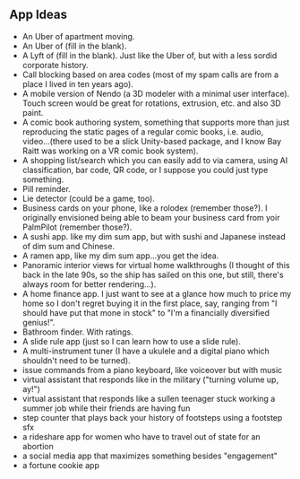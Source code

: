 ## App Ideas

- An Uber of apartment moving.
- An Uber of (fill in the blank).
- A Lyft of (fill in the blank). Just like the Uber of, but with a less sordid corporate history.
- Call blocking based on area codes (most of my spam calls are from a place I lived in ten years ago).
- A mobile version of Nendo (a 3D modeler with a minimal user interface). Touch screen would be great for rotations, extrusion, etc. and also 3D paint.
- A comic book authoring system, something that supports more than just reproducing the static pages of a regular comic books, i.e. audio, video...(there used to be a slick Unity-based package, and I know Bay Raitt was working on a VR comic book system).
- A shopping list/search which you can easily add to via camera, using AI classification, bar code, QR code, or I suppose you could just type something.
- Pill reminder.
- Lie detector (could be a game, too).
- Business cards on your phone, like a rolodex (remember those?). I originally envisioned being able to beam your business card from yoir PalmPilot (remember those?).
- A sushi app. like my dim sum app, but with sushi and Japanese instead of dim sum and Chinese.
- A ramen app, like my dim sum app...you get the idea.
- Panoramic interior views for virtual home walkthroughs (I thought of this back in the late 90s, so the ship has sailed on this one, but still, there's always room for better rendering...).
- A home finance app. I just want to see at a glance how much to price my home so I don't regret buying it in the first place, say, ranging from "I should have put that mone in stock" to "I'm a financially diversified genius!".
- Bathroom finder. With ratings.
- A slide rule app (just so I can learn how to use a slide rule).
- A multi-instrument tuner (I have a ukulele and a digital piano which shouldn't need to be turned).
- issue commands from a piano keyboard, like voiceover but with music
- virtual assistant that responds like in the military ("turning volume up, ay!")
- virtual assistant that responds like a sullen teenager stuck working a summer job while their friends are having fun
- step counter that plays back your history of footsteps using a footstep sfx
- a rideshare app for women who have to travel out of state for an abortion
- a social media app that maximizes something besides "engagement"
- a fortune cookie app


